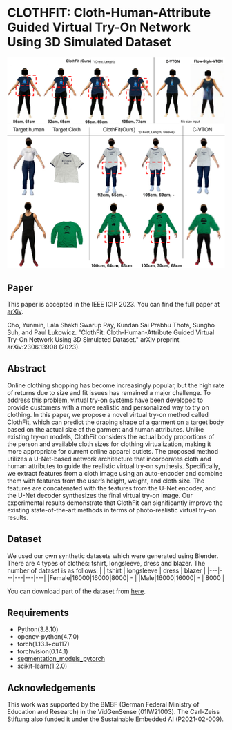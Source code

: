 # CLOTHFIT: Cloth-Human-Attribute Guided Virtual Try-On Network Using 3D Simulated Dataset

![Clothfit1](./img/img2.png)
![Clothfit1](./img/img1.png)

## Paper
This paper is accepted in the IEEE ICIP 2023.
You can find the full paper at [arXiv](https://arxiv.org/pdf/2306.13908.pdf).

Cho, Yunmin, Lala Shakti Swarup Ray, Kundan Sai Prabhu Thota, Sungho Suh, and Paul Lukowicz. "ClothFit: Cloth-Human-Attribute Guided Virtual Try-On Network Using 3D Simulated Dataset." arXiv preprint arXiv:2306.13908 (2023).

## Abstract
Online clothing shopping has become increasingly popular, but the high rate of returns due to size and fit issues has remained a major challenge. To address this problem, virtual try-on systems have been developed to provide customers with a more realistic and personalized way to try on clothing. In this paper, we propose a novel virtual try-on method called ClothFit, which can predict the draping shape of a garment on a target body based on the actual size of the garment and human attributes. Unlike existing try-on models, ClothFit considers the actual body proportions of the person and available cloth sizes for clothing virtualization, making it more appropriate for current online apparel outlets. The proposed method utilizes a U-Net-based network architecture that incorporates cloth and human attributes to guide the realistic virtual try-on synthesis. Specifically, we extract features from a cloth image using an auto-encoder and combine them with features from the user’s height, weight, and cloth size. The features are concatenated with the features from the U-Net encoder, and the U-Net decoder synthesizes the final virtual try-on image. Our experimental results demonstrate that ClothFit can significantly improve the existing state-of-the-art methods in terms of photo-realistic virtual try-on results.

## Dataset
We used our own synthetic datasets which were generated using Blender. 
There are 4 types of clothes: tshirt, longsleeve, dress and blazer.
The number of dataset is as follows:
| | tshirt | longsleeve | dress | blazer |
|---|---|---|---|---|
|Female|16000|16000|8000| - |
|Male|16000|16000| - | 8000 |

You can download part of the dataset from [here](https://drive.google.com/file/d/1UIaa6jkSu3cCLiG7brFyPJ6NXb72c8EY/view?usp=share_link).


## Requirements
- Python(3.8.10)
- opencv-python(4.7.0)
- torch(1.13.1+cu117)
- torchvision(0.14.1)
- [segmentation_models_pytorch](https://github.com/qubvel/segmentation_models.pytorch)
- scikit-learn(1.2.0)


<!--## Inference-->


## Acknowledgements
This work was supported by the BMBF (German Federal Ministry of Education and Research) in the VidGenSense (01IW21003). The Carl-Zeiss Stiftung also funded it under the Sustainable Embedded AI (P2021-02-009).
